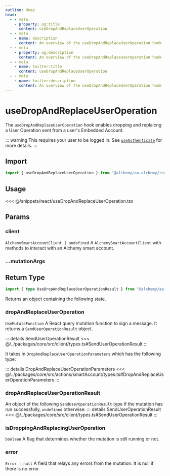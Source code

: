 ```yaml
---
outline: deep
head:
  - - meta
    - property: og:title
      content: useDropAndReplaceUserOperation
  - - meta
    - name: description
      content: An overview of the useDropAndReplaceUserOperation hook
  - - meta
    - property: og:description
      content: An overview of the useDropAndReplaceUserOperation hook
  - - meta
    - name: twitter:title
      content: useDropAndReplaceUserOperation
  - - meta
    - name: twitter:description
      content: An overview of the useDropAndReplaceUserOperation hook
---
```


# useDropAndReplaceUserOperation

The `useDropAndReplaceUserOperation` hook enables dropping and replaicng a User Operation sent from a user's Embedded Account.

::: warning
This requires your user to be logged in. See [`useAuthenticate`](/react/useAuthenticate) for more details.
:::

## Import

```ts
import { useDropAndReplaceUserOperation } from "@alchemy/aa-alchemy/react";
```

## Usage

<<< @/snippets/react/useDropAndReplaceUserOperation.tsx

## Params

### client

`AlchemySmartAccountClient | undefined`
A `AlchemySmartAccountClient` with methods to interact with an Alchemy smart account.

### ...mutationArgs

<!--@include: ./BaseHookMutationArgs.md-->

## Return Type

```ts
import { type UseDropAndReplaceUserOperationResult } from "@alchemy/aa-alchemy/react";
```

Returns an object containing the following state.

### dropAndReplaceUserOperation

`UseMutateFunction`
A React query mutation function to sign a message. It returns a `SendUserOperationResult` object.

::: details SendUserOperationResult
<<< @/../packages/core/src/client/types.ts#SendUserOperationResult
:::

It takes in `DropAndReplaceUserOperationParameters` which has the following type:

::: details DropAndReplaceUserOperationParameters
<<< @/../packages/core/src/actions/smartAccount/types.ts#DropAndReplaceUserOperationParameters
:::

### dropAndReplaceUserOperationResult

An object of the following `SendUserOperationResult` type if the mutation has run successfully, `undefined` otherwise:
::: details SendUserOperationResult
<<< @/../packages/core/src/client/types.ts#SendUserOperationResult
:::

### isDroppingAndReplacingUserOperation

`boolean`
A flag that determines whether the mutation is still running or not.

### error

`Error | null`
A field that relays any errors from the mutation. It is null if there is no error.

